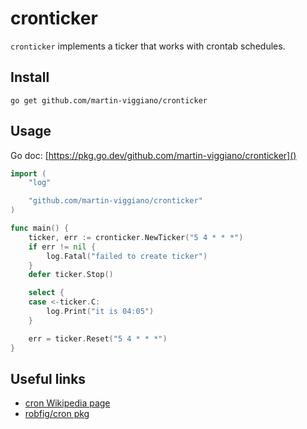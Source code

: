 # cronticker

`cronticker` implements a ticker that works with crontab schedules.

## Install

```
go get github.com/martin-viggiano/cronticker
```

## Usage

Go doc: [https://pkg.go.dev/github.com/martin-viggiano/cronticker]()

```go
import (
	"log"

	"github.com/martin-viggiano/cronticker"
)

func main() {
	ticker, err := cronticker.NewTicker("5 4 * * *")
	if err != nil {
		log.Fatal("failed to create ticker")
	}
	defer ticker.Stop()

	select {
	case <-ticker.C:
		log.Print("it is 04:05")
	}

	err = ticker.Reset("5 4 * * *")
}
```

## Useful links

- [cron Wikipedia page](https://en.wikipedia.org/wiki/Cron)
- [robfig/cron pkg](https://github.com/robfig/cron)